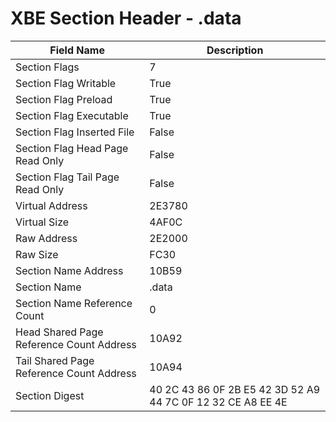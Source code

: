 # XBE Section Header - .data

| Field Name | Description |
|---|---|
| Section Flags | 7 |
| Section Flag Writable | True |
| Section Flag Preload | True |
| Section Flag Executable | True |
| Section Flag Inserted File | False |
| Section Flag Head Page Read Only | False |
| Section Flag Tail Page Read Only | False |
| Virtual Address | 2E3780 |
| Virtual Size | 4AF0C |
| Raw Address | 2E2000 |
| Raw Size | FC30 |
| Section Name Address | 10B59 |
| Section Name | .data |
| Section Name Reference Count | 0 |
| Head Shared Page Reference Count Address | 10A92 |
| Tail Shared Page Reference Count Address | 10A94 |
| Section Digest | 40 2C 43 86 0F 2B E5 42 3D 52 A9 44 7C 0F 12 32 CE A8 EE 4E |
